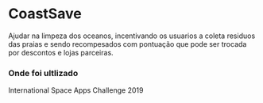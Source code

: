 # CoastSave

Ajudar na limpeza dos oceanos, incentivando os usuarios a coleta residuos das praias e sendo recompesados com pontuação que pode ser trocada por descontos e lojas parceiras.

### Onde foi ultlizado

International Space Apps Challenge 2019
